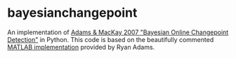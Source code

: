 bayesianchangepoint
===================

An implementation of
[Adams &amp; MacKay 2007 "Bayesian Online Changepoint Detection"](http://arxiv.org/abs/0710.3742)
in Python.  This code is based on the beautifully commented 
[MATLAB implementation](http://www.inference.phy.cam.ac.uk/rpa23/changepoint.php) 
provided by Ryan Adams.
